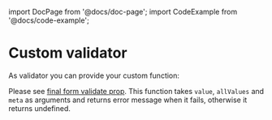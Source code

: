 import DocPage from '@docs/doc-page';
import CodeExample from '@docs/code-example';

<DocPage>

# Custom validator

As validator you can provide your custom function:

<CodeExample mode="preview" source="components/validators/custom-function" />

Please see [final form validate prop](https://final-form.org/docs/react-final-form/types/FieldProps#validate). This function takes `value`, `allValues` and `meta` as arguments and returns error message when it fails, otherwise it returns undefined.

</DocPage>
